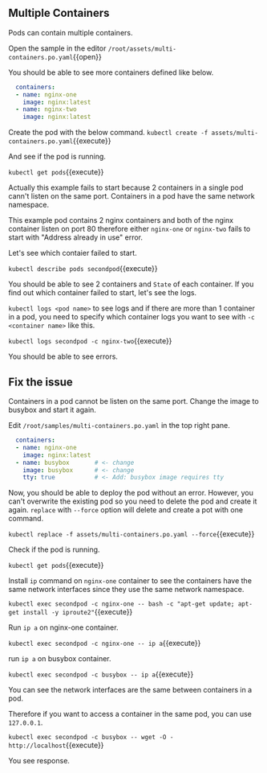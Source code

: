 ## Multiple Containers

Pods can contain multiple containers. 

Open the sample in the editor `/root/assets/multi-containers.po.yaml`{{open}}

You should be able to see more containers defined like below.

```yaml
  containers:
  - name: nginx-one
    image: nginx:latest
  - name: nginx-two
    image: nginx:latest
```

Create the pod with the below command.
`kubectl create -f assets/multi-containers.po.yaml`{{execute}}

And see if the pod is running. 

`kubectl get pods`{{execute}}

Actually this example fails to start because 2 containers in a single pod cann't listen on the same port. Containers in a pod have the same network namespace. 

This example pod contains 2 nginx containers and both of the nginx container listen on port 80 therefore either `nginx-one` or `nginx-two` fails to start with "Address already in use" error.

Let's see which contaier failed to start. 

`kubectl describe pods secondpod`{{execute}}

You should be able to see 2 containers and `State` of each container. If you find out which container failed to start, let's see the logs. 

`kubectl logs <pod name>` to see logs and if there are more than 1 container in a pod, you need to specify which container logs you want to see with `-c <container name>` like this.

`kubectl logs secondpod -c nginx-two`{{execute}}

You should be able to see errors.

## Fix the issue

Containers in a pod cannot be listen on the same port. Change the image to busybox and start it again. 

Edit `/root/samples/multi-containers.po.yaml` in the top right pane. 

```yaml
  containers:
  - name: nginx-one
    image: nginx:latest
  - name: busybox       # <- change
    image: busybox      # <- change
    tty: true           # <- Add: busybox image requires tty
```

Now, you should be able to deploy the pod without an error. However, you can't overwrite the existing pod so you need to delete the pod and create it again. `replace` with `--force` option will delete and create a pot with one command. 

`kubectl replace -f assets/multi-containers.po.yaml --force`{{execute}}

Check if the pod is running.

`kubectl get pods`{{execute}}

Install `ip` command on `nginx-one` container to see the containers have the same network interfaces since they use the same network namespace.

`kubectl exec secondpod -c nginx-one -- bash -c "apt-get update; apt-get install -y iproute2"`{{execute}}

Run `ip a` on nginx-one container.

`kubectl exec secondpod -c nginx-one -- ip a`{{execute}}

run `ip a` on busybox container.

`kubectl exec secondpod -c busybox -- ip a`{{execute}}

You can see the network interfaces are the same between containers in a pod.

Therefore if you want to access a container in the same pod, you can use `127.0.0.1`.

`kubectl exec secondpod -c busybox -- wget -O - http://localhost`{{execute}}

You see response. 

